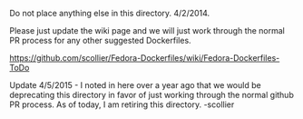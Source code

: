 Do not place anything else in this directory.  4/2/2014.

Please just update the wiki page and we will just work through the normal PR process for any other suggested Dockerfiles.

https://github.com/scollier/Fedora-Dockerfiles/wiki/Fedora-Dockerfiles-ToDo



Update 4/5/2015 - I noted in here over a year ago that we would be deprecating this directory in favor of just working through the normal github PR process.  As of today, I am retiring this directory.  -scollier
